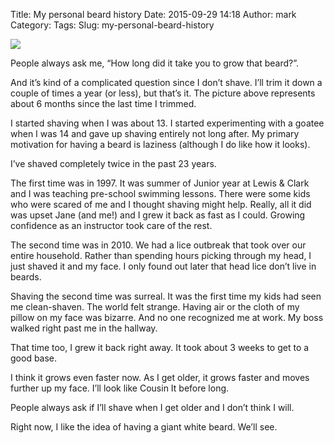 Title: My personal beard history
Date: 2015-09-29 14:18
Author: mark
Category: 
Tags: 
Slug: my-personal-beard-history

<img src="https://cdn-images-1.medium.com/max/800/1*Tm_p-dee6Lwgczyckabvtw.jpeg"  />

People always ask me, “How long did it take you to grow that beard?”.

And it’s kind of a complicated question since I don’t shave. I’ll trim it down a couple of times a year (or less), but that’s it. The picture above represents about 6 months since the last time I trimmed.

I started shaving when I was about 13. I started experimenting with a goatee when I was 14 and gave up shaving entirely not long after. My primary motivation for having a beard is laziness (although I do like how it looks).

I’ve shaved completely twice in the past 23 years.

The first time was in 1997. It was summer of Junior year at Lewis & Clark and I was teaching pre-school swimming lessons. There were some kids who were scared of me and I thought shaving might help. Really, all it did was upset Jane (and me!) and I grew it back as fast as I could. Growing confidence as an instructor took care of the rest.

The second time was in 2010. We had a lice outbreak that took over our entire household. Rather than spending hours picking through my head, I just shaved it and my face. I only found out later that head lice don’t live in beards.

Shaving the second time was surreal. It was the first time my kids had seen me clean-shaven. The world felt strange. Having air or the cloth of my pillow on my face was bizarre. And no one recognized me at work. My boss walked right past me in the hallway.

That time too, I grew it back right away. It took about 3 weeks to get to a good base.

I think it grows even faster now. As I get older, it grows faster and moves further up my face. I’ll look like Cousin It before long.

People always ask if I’ll shave when I get older and I don’t think I will.

Right now, I like the idea of having a giant white beard. We’ll see.

